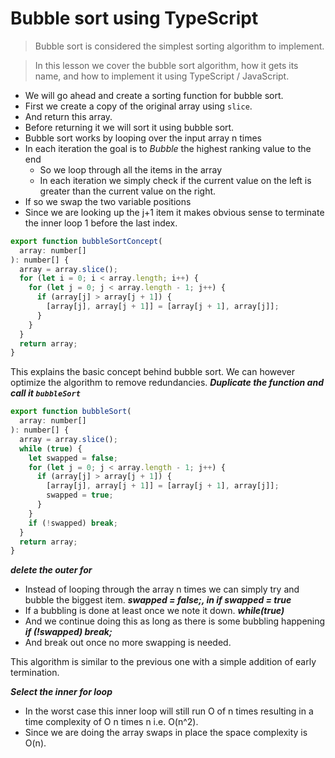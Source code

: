 # Bubble sort using TypeScript
> Bubble sort is considered the simplest sorting algorithm to implement.

> In this lesson we cover the bubble sort algorithm, how it gets its name, and how to implement it using TypeScript / JavaScript.

* We will go ahead and create a sorting function for bubble sort.
* First we create a copy of the original array using `slice`.
* And return this array.
* Before returning it we will sort it using bubble sort.
* Bubble sort works by looping over the input array n times
* In each iteration the goal is to *Bubble* the highest ranking value to the end
  * So we loop through all the items in the array
  * In each iteration we simply check if the current value on the left is greater than the current value on the right.
* If so we swap the two variable positions
* Since we are looking up the j+1 item it makes obvious sense to terminate the inner loop 1 before the last index.

```js
export function bubbleSortConcept(
  array: number[]
): number[] {
  array = array.slice();
  for (let i = 0; i < array.length; i++) {
    for (let j = 0; j < array.length - 1; j++) {
      if (array[j] > array[j + 1]) {
        [array[j], array[j + 1]] = [array[j + 1], array[j]];
      }
    }
  }
  return array;
}
```

This explains the basic concept behind bubble sort. We can however optimize the algorithm to remove redundancies.
***Duplicate the function and call it `bubbleSort`***

```js
export function bubbleSort(
  array: number[]
): number[] {
  array = array.slice();
  while (true) {
    let swapped = false;
    for (let j = 0; j < array.length - 1; j++) {
      if (array[j] > array[j + 1]) {
        [array[j], array[j + 1]] = [array[j + 1], array[j]];
        swapped = true;
      }
    }
    if (!swapped) break;
  }
  return array;
}
```
***delete the outer for***
* Instead of looping through the array n times we can simply try and bubble the biggest item.
***swapped = false;, in if swapped = true***
* If a bubbling is done at least once we note it down.
***while(true)***
* And we continue doing this as long as there is some bubbling happening
***if (!swapped) break;***
* And break out once no more swapping is needed.

This algorithm is similar to the previous one with a simple addition of early termination.

***Select the inner for loop***
* In the worst case this inner loop will still run O of n times resulting in a time complexity of O n times n i.e. O(n^2).
* Since we are doing the array swaps in place the space complexity is O(n).
